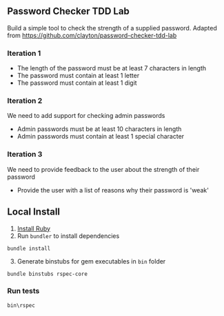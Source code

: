 ## Password Checker TDD Lab

Build a simple tool to check the strength of a supplied password. Adapted from https://github.com/clayton/password-checker-tdd-lab

### Iteration 1

* The length of the password must be at least 7 characters in length
* The password must contain at least 1 letter
* The password must contain at least 1 digit

### Iteration 2

We need to add support for checking admin passwords

* Admin passwords must be at least 10 characters in length
* Admin passwords must contain at least 1 special character

### Iteration 3

We need to provide feedback to the user about the strength of their password

* Provide the user with a list of reasons why their password is 'weak'

## Local Install

1. [Install Ruby](https://www.ruby-lang.org/en/documentation/installation/)
2. Run `bundler` to install dependencies
```
bundle install
```
3. Generate binstubs for gem executables in `bin` folder
```
bundle binstubs rspec-core
```

### Run tests
```
bin\rspec
```
